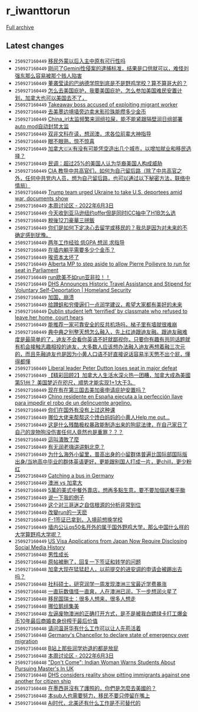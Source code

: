 # r_iwanttorun

[Full archive](archive.md)

## Latest changes

- `250927160449` [移民外蒙以后入主中原有可行性吗](../posts/r_iwanttorun/250502044340_1kcsoos.md)
- `250927160449` [刚问了Gemini性侵案的逮捕标准，结果是口供就可以，难怪刘强东那么容易被那个贱人陷害](../posts/r_iwanttorun/250430214136_1kbs8bm.md)
- `250927160449` [董袭莹读的巴纳德学院到底是不是野鸡学校？算不算哥大的？](../posts/r_iwanttorun/250504041606_1kebajz.md)
- `250927160449` [怎么去美国庇护，我要美国庇护，怎么参加美国难民安置计划，加拿大也可以美国去不了，](../posts/r_iwanttorun/250503235213_1ke6m50.md)
- `250927160449` [Takeaway boss accused of exploiting migrant worker](../posts/r_iwanttorun/250501154609_1kcbz0x.md)
- `250927160449` [去美墨边境墙旁边卖末影珍珠能攒多少金币](../posts/r_iwanttorun/250505123848_1kfal3k.md)
- `250927160449` [China_irl太监频繁来润组拉屎，能不能紧跟隔壁润日组部署auto mod自动封禁太监](../posts/r_iwanttorun/250507044127_1kgozev.md)
- `250927160449` [双非文科在读，想润澳，求各位前辈大神指导](../posts/r_iwanttorun/250507043727_1kgox3e.md)
- `250927160449` [眼不眼熟，惊不惊喜](../posts/r_iwanttorun/250505203452_1kfm6v6.md)
- `250927160449` [加拿大🇨🇦有没有可能凭空造出几个城市，以增加就业和移民选择？](../posts/r_iwanttorun/250503014743_1kdhqch.md)
- `250927160449` [民调：超过25%的美国人认为华裔美国人构成威胁](../posts/r_iwanttorun/250503161407_1kdwm3s.md)
- `250927160449` [CIA 教导中共高官们，如何为自己留后路（除了中共高官之外，任何中共党内人员，想为自己留后路，也可以通过以下秘密方法，联络中情局）](../posts/r_iwanttorun/250503043134_1kdkmtb.md)
- `250927160449` [Trump team urged Ukraine to take U.S. deportees amid war, documents show](../posts/r_iwanttorun/250507114837_1kgvc72.md)
- `250927160449` [本周讨论区 - 2022年6月3日](../posts/r_iwanttorun/250502122630_1kczosq.md)
- `250927160449` [今天收到亚马逊纽约offer但是同时ICC抽中了H1B怎么选](../posts/r_iwanttorun/250501212621_1kck4fd.md)
- `250927160449` [稅後12刀豪華三拼飯](../posts/r_iwanttorun/250502160855_1kd4spc.md)
- `250927160449` [你们是如何下定决心去留学或移民的？我总是因为对未来的不确定感到犹豫。](../posts/r_iwanttorun/250503092236_1kdox01.md)
- `250927160449` [两年工作经验 低GPA 想润 求指导](../posts/r_iwanttorun/250507093452_1kgt74o.md)
- `250927160449` [在墙内躺平需要多少个金币？](../posts/r_iwanttorun/250506074226_1kfyszw.md)
- `250927160449` [唉资本太坏了](../posts/r_iwanttorun/250430123824_1kbff8k.md)
- `250927160449` [Alberta MP to step aside to allow Pierre Poilievre to run for seat in Parliament](../posts/r_iwanttorun/250502182450_1kd82nn.md)
- `250927160449` [run欧美不如run亚非拉！！](../posts/r_iwanttorun/250507031534_1kgnh91.md)
- `250927160449` [DHS Announces Historic Travel Assistance and Stipend for Voluntary Self-Deportation | Homeland Security](../posts/r_iwanttorun/250505143155_1kfd2nj.md)
- `250927160449` [加国，崩溃](../posts/r_iwanttorun/250501052105_1kc142o.md)
- `250927160449` [给蹲蛆和穷傻逼们一点润学建议，希望大家都有美好的未来](../posts/r_iwanttorun/250504033308_1keakch.md)
- `250927160449` [Dublin student left ‘terrified’ by classmate who refused to leave her home, court hears](../posts/r_iwanttorun/250506141835_1kg5n81.md)
- `250927160449` [能推荐一家可靠安全的反共机场吗，梯子里有墙就很难崩](../posts/r_iwanttorun/250506102035_1kg0zpc.md)
- `250927160449` [典中典之别整天想怎么融入，先上红迪跟迪友融。跟迪友融难度是最简单的了，迪友不会看你英语不好就鄙视你，只要你有趣有共同话题就有机会接触志趣相投的迪友，大多数人应该想办法融入迪友再想着融三次元的，而且先融迪友也是因为小黄人口语不好直接说话容易半天憋不出个屁，懂得都懂](../posts/r_iwanttorun/250502234140_1kdfadf.md)
- `250927160449` [Liberal leader Peter Dutton loses seat in major defeat](../posts/r_iwanttorun/250503130854_1kdskxu.md)
- `250927160449` [【精彩回顾2】加拿大人生活水深火热一团糟，加拿大成為美國第51州？ 美国梦近在咫尺，顺势才能实现1+1大于3。](../posts/r_iwanttorun/250504025456_1ke9x00.md)
- `250927160449` [现在有在第三国去美加奥申请庇护安置吗？](../posts/r_iwanttorun/250501220500_1kcl0do.md)
- `250927160449` [Chino residente en España ejecuta a la perfección llave para impedir el robo de un delincuente argelino.](../posts/r_iwanttorun/250430203525_1kbqoab.md)
- `250927160449` [你们在国外有没有上过这种课](../posts/r_iwanttorun/250503170751_1kdxt8d.md)
- `250927160449` [哪位大佬来帮帮这个馋白妈妈的小黄人Help me out...](../posts/r_iwanttorun/250505224608_1kfpb6r.md)
- `250927160449` [这是什么残酷极权暴政能制造出来的狗屁法律，在自己家日了自己的宠物狗没伤害任何人竟然也是重罪？？？](../posts/r_iwanttorun/250506014422_1kfsz0k.md)
- `250927160449` [這叫潰敗了麼](../posts/r_iwanttorun/250502131026_1kd0kh1.md)
- `250927160449` [有无润老嗨讲讲魁北克？](../posts/r_iwanttorun/250502121144_1kczelb.md)
- `250927160449` [为什么海外小留里，普高出身的小留群体普遍比国际部国际版出身/当地高中毕业的群体英语更好，更能跟别国人打成一片，更chill，更少粉红](../posts/r_iwanttorun/250506140001_1kg574n.md)
- `250927160449` [Catching a bus in Germany](../posts/r_iwanttorun/250430160707_1kbk8ww.md)
- `250927160449` [澳洲 vs 加拿大](../posts/r_iwanttorun/250430140228_1kbhaoh.md)
- `250927160449` [5萬的美式中餐外賣店，想再多點生意，要不要加個送餐平颱](../posts/r_iwanttorun/250506224421_1kgi1ph.md)
- `250927160449` [说一下我的例子](../posts/r_iwanttorun/250504015024_1ke8s2u.md)
- `250927160449` [这个对三哥迷之自信根源的分析非常到位](../posts/r_iwanttorun/250430215541_1kbsk9y.md)
- `250927160449` [改變run的一天麽](../posts/r_iwanttorun/250503232149_1ke609d.md)
- `250927160449` [F-1签证已拿到，入境前想换学校](../posts/r_iwanttorun/250502115517_1kcz32d.md)
- `250927160449` [墙内公认qs50名开外的属于国外野鸡大学，那么中国什么样的大学算野鸡大学呢？](../posts/r_iwanttorun/250502021049_1kcq04n.md)
- `250927160449` [US Visa Applications from Japan Now Require Disclosing Social Media History](../posts/r_iwanttorun/250503171043_1kdxvls.md)
- `250927160448` [男性成长](../posts/r_iwanttorun/250524221712_1kuncje.md)
- `250927160448` [原帖被删了，回复一下签证和转学的问题](../posts/r_iwanttorun/250510141440_1kjb9vt.md)
- `250927160448` [加拿大现在猛猛赶人，以前提交的进安调的申请会被踢出去吗？](../posts/r_iwanttorun/250516165315_1ko5s36.md)
- `250927160448` [社科硕士，研究润学一周发现澳洲三宝最近学费暴涨](../posts/r_iwanttorun/250521065615_1krrgop.md)
- `250927160448` [一直玩数值怪一直爽，人在澳洲已润，下一步想润火星了](../posts/r_iwanttorun/250525023627_1kus738.md)
- `250927160448` [移民国瑞士：很多人想来，很多人想走](../posts/r_iwanttorun/250523062159_1ktcmmw.md)
- `250927160448` [哪位鹅组集美](../posts/r_iwanttorun/250518154244_1kpmxic.md)
- `250927160448` [左逼废物澳洲的正确打开方式，是不是被我白嫖绿卡打工爆金币10年最后商婚卖身份榨干最后价值](../posts/r_iwanttorun/250524091955_1ku7hsv.md)
- `250927160448` [请问温哥华有什么工作可以让人先苟活着](../posts/r_iwanttorun/250520070722_1kqynw0.md)
- `250927160448` [Germany's Chancellor to declare state of emergency over migration](../posts/r_iwanttorun/250508162840_1khueub.md)
- `250927160448` [B站上那些润学劝退的都是放屁](../posts/r_iwanttorun/250525084348_1kuxwee.md)
- `250927160448` [本周讨论区 - 2022年6月3日](../posts/r_iwanttorun/250509122610_1kih7mp.md)
- `250927160448` [\"Don't Come\": Indian Woman Warns Students About Pursuing Master's In UK](../posts/r_iwanttorun/250514170615_1kmkjqm.md)
- `250927160448` [DHS considers reality show pitting immigrants against one another for citizen ship](../posts/r_iwanttorun/250517011017_1kogz09.md)
- `250927160448` [在墨西哥沒有了護照的，你們是怎麼去美國的？](../posts/r_iwanttorun/250524172059_1kugupx.md)
- `250927160448` [本sub人也需要努力，移民不要只停留在嘴上](../posts/r_iwanttorun/250520121248_1kr3bsv.md)
- `250927160448` [Ai时代，北美还有什么工作是不可替代的](../posts/r_iwanttorun/250511233604_1kkej66.md)
